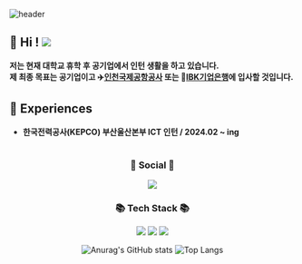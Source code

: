![header](https://capsule-render.vercel.app/api?type=Waving&height=220&fontSize=40&fontAlign=52&fontAlignY=40&text=Welcome%20To%20Wooseung`s%20Github!&fontColor=2E2E2E&color=9370DB)

## 👋 Hi ! <a href="https://hits.seeyoufarm.com"><img src="https://hits.seeyoufarm.com/api/count/incr/badge.svg?url=https%3A%2F%2Fgithub.com%2Fsongwooseung%2F&count_bg=%23000000&title_bg=%23000000&icon=github.svg&icon_color=%23FFFFFF&title=GitHub&edge_flat=false"/></a> 
**저는 현재 대학교 휴학 후 공기업에서 인턴 생활을 하고 있습니다.** <br>
**제 최종 목표는 공기업이고 ✈️[인천국제공항공사](https://www.airport.kr/co/ko/index.do) 또는 🏦[IBK기업은행](https://www.ibk.co.kr/)에 입사할 것입니다.**

## 📌 Experiences 
- **한국전력공사(KEPCO) 부산울산본부 ICT 인턴 / 2024.02 ~ ing**

<div align="center">

#  
  ###  💌 Social 💌
  <a href="https://www.instagram.com/xiaonlu"><img src="https://img.shields.io/badge/Instagram-%23E4405F.svg?style=for-the-badge&logo=Instagram&logoColor=white&link=https://www.instagram.com/xiaonlu"/></a>

  ###  📚 Tech Stack 📚  

  <img src="https://img.shields.io/badge/Python-3776AB?style=for-the-badge&logo=Python&logoColor=white">
  <img src="https://img.shields.io/badge/C-00599C?style=for-the-badge&logo=C%2B%2B&logoColor=white">
  <img src="https://img.shields.io/badge/MySQL-4479A1?style=for-the-badge&logo=MySQL&logoColor=white">
    
  ![Anurag's GitHub stats](https://github-readme-stats.vercel.app/api?username=songwooseung&show_icons=true)
  ![Top Langs](https://github-readme-stats.vercel.app/api/top-langs/?username=songwooseung&layout=compact)

</div>


